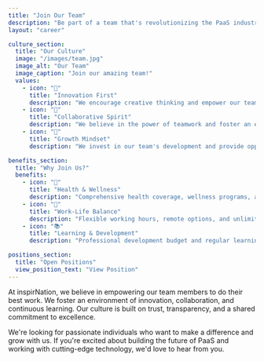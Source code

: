 ```yaml
---
title: "Join Our Team"
description: "Be part of a team that's revolutionizing the PaaS industry with innovative solutions and a people-first culture."
layout: "career"

culture_section:
  title: "Our Culture"
  image: "/images/team.jpg"
  image_alt: "Our Team"
  image_caption: "Join our amazing team!"
  values:
    - icon: "🌟"
      title: "Innovation First"
      description: "We encourage creative thinking and empower our team to push boundaries and explore new possibilities."
    - icon: "🤝"
      title: "Collaborative Spirit"
      description: "We believe in the power of teamwork and foster an environment where everyone's voice is heard and valued."
    - icon: "🌱"
      title: "Growth Mindset"
      description: "We invest in our team's development and provide opportunities for continuous learning and advancement."

benefits_section:
  title: "Why Join Us?"
  benefits:
    - icon: "💪"
      title: "Health & Wellness"
      description: "Comprehensive health coverage, wellness programs, and mental health support."
    - icon: "🎯"
      title: "Work-Life Balance"
      description: "Flexible working hours, remote options, and unlimited PTO policy."
    - icon: "📚"
      title: "Learning & Development"
      description: "Professional development budget and regular learning sessions."

positions_section:
  title: "Open Positions"
  view_position_text: "View Position"
---
```


At inspirNation, we believe in empowering our team members to do their best work. We foster an environment of innovation, collaboration, and continuous learning. Our culture is built on trust, transparency, and a shared commitment to excellence.

We're looking for passionate individuals who want to make a difference and grow with us. If you're excited about building the future of PaaS and working with cutting-edge technology, we'd love to hear from you.

